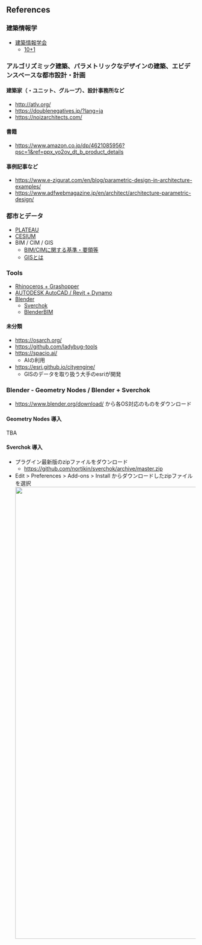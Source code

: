 ## References

### 建築情報学

- [建築情報学会](https://ais-j.org/)
  - [10+1](https://www.10plus1.jp/)

### アルゴリズミック建築、パラメトリックなデザインの建築、エビデンスベースな都市設計・計画

#### 建築家（・ユニット、グループ）、設計事務所など

- http://atlv.org/
- https://doublenegatives.jp/?lang=ja
- https://noizarchitects.com/

#### 書籍

- https://www.amazon.co.jp/dp/4621085956?psc=1&ref=ppx_yo2ov_dt_b_product_details

#### 事例記事など

- https://www.e-zigurat.com/en/blog/parametric-design-in-architecture-examples/
- https://www.adfwebmagazine.jp/en/architect/architecture-parametric-design/

### 都市とデータ

- [PLATEAU](https://www.mlit.go.jp/plateau/)
- [CESIUM](https://cesium.com/)
- BIM / CIM / GIS
  - [BIM/CIMに関する基準・要領等](https://www.mlit.go.jp/tec/tec_tk_000037.html)
  - [GISとは](https://www.mlit.go.jp/kokudoseisaku/kokudoseisaku_tk1_000041.html)
  
### Tools

- [Rhinoceros + Grashopper](https://www.applicraft.com/products/rhinoceros/grasshopper/)
- [AUTODESK AutoCAD / Revit + Dynamo](https://github.com/DynamoDS/Dynamo)
- [Blender](https://www.applicraft.com/products/rhinoceros/grasshopper/)
  - [Sverchok](https://github.com/nortikin/sverchok)
  - [BlenderBIM](https://blenderbim.org/)

#### 未分類
- https://osarch.org/
- https://github.com/ladybug-tools
- https://spacio.ai/
  - AIの利用
- https://esri.github.io/cityengine/
  - GISのデータを取り扱う大手のesriが開発

### Blender - Geometry Nodes / Blender +  Sverchok

- https://www.blender.org/download/ から各OS対応のものをダウンロード

#### Geometry Nodes 導入

TBA

#### Sverchok 導入

- プラグイン最新版のzipファイルをダウンロード
  - https://github.com/nortikin/sverchok/archive/master.zip
- Edit > Preferences > Add-ons > Install からダウンロードしたzipファイルを選択
  <img src="./assets/fig2.webp" width="1200px">
